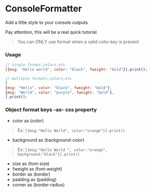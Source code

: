 # ConsoleFormatter
Add a little style to your console outputs

Pay attention, this will be a real quick tutorial.

> You can ONLY use format when a valid color key is present

### Usage
```javascript
// single format,colors,etc
[{msg: "Hello world", color: "black", fweight: "bold"}].print();

// multiple formats,colors,etc
[
{msg: "Hello", color: "black", fweight: "bold"},
{msg: "World", color: "purple", fweight: "bold"},
].print();
```


### Object format keys -as- css property
- color as (color)
> Ex: ```[{msg:"Hello World", color:"orange"}].print()```
- background as (background-color)
> Ex: ```[{msg:"Hello World ", color:"orange", background:"black"}].print()```
- size as (font-size)
- fweight as (font-weight)
- border as (border)
- padding as (padding)
- corner as (border-radius)
